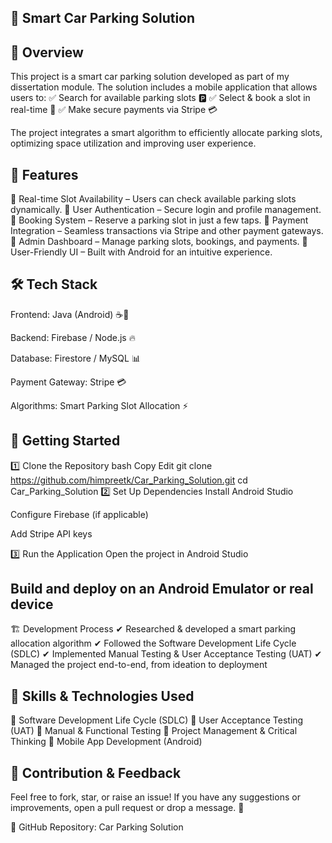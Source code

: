 🚗 Smart Car Parking Solution
---

📌 Overview
---
This project is a smart car parking solution developed as part of my dissertation module. The solution includes a mobile application that allows users to:
✅ Search for available parking slots 🅿️
✅ Select & book a slot in real-time 📍
✅ Make secure payments via Stripe 💳

The project integrates a smart algorithm to efficiently allocate parking slots, optimizing space utilization and improving user experience.

📱 Features
---
🔹 Real-time Slot Availability – Users can check available parking slots dynamically.
🔹 User Authentication – Secure login and profile management.
🔹 Booking System – Reserve a parking slot in just a few taps.
🔹 Payment Integration – Seamless transactions via Stripe and other payment gateways.
🔹 Admin Dashboard – Manage parking slots, bookings, and payments.
🔹 User-Friendly UI – Built with Android for an intuitive experience.

🛠️ Tech Stack
---
Frontend: Java (Android) ☕📱

Backend: Firebase / Node.js 🔥

Database: Firestore / MySQL 📊

Payment Gateway: Stripe 💳

Algorithms: Smart Parking Slot Allocation ⚡

🚀 Getting Started
---
1️⃣ Clone the Repository
bash
Copy
Edit
git clone https://github.com/himpreetk/Car_Parking_Solution.git
cd Car_Parking_Solution
2️⃣ Set Up Dependencies
Install Android Studio

Configure Firebase (if applicable)

Add Stripe API keys

3️⃣ Run the Application
Open the project in Android Studio

Build and deploy on an Android Emulator or real device
---
🏗️ Development Process
✔ Researched & developed a smart parking allocation algorithm
✔ Followed the Software Development Life Cycle (SDLC)
✔ Implemented Manual Testing & User Acceptance Testing (UAT)
✔ Managed the project end-to-end, from ideation to deployment

📌 Skills & Technologies Used
---
🔹 Software Development Life Cycle (SDLC)
🔹 User Acceptance Testing (UAT)
🔹 Manual & Functional Testing
🔹 Project Management & Critical Thinking
🔹 Mobile App Development (Android)

🌟 Contribution & Feedback
---
Feel free to fork, star, or raise an issue! If you have any suggestions or improvements, open a pull request or drop a message. 🚀

🔗 GitHub Repository: Car Parking Solution
